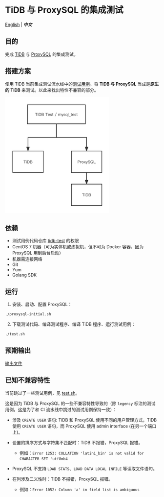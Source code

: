 # TiDB 与 ProxySQL 的集成测试

[English](/README.md) | **_中文_**

## 目的

完成 [TiDB](https://docs.pingcap.com/tidb/stable/dev-guide-overview) 与 [ProxySQL](https://proxysql.com/) 的集成测试。

## 搭建方案

使用 TiDB 当前集成测试流水线中的[测试用例](https://github.com/pingcap/tidb-test)。将 **TiDB 与 ProxySQL** 当成是**原生的 TiDB** 来测试。以此来找出特性不兼容的部分。

![build way](/doc-assert/test_build_way.png)

## 依赖

- 测试用例代码仓库 [tidb-test](https://github.com/pingcap/tidb-test) 的权限
- CentOS 7 机器（可为实体机或虚拟机，但不可为 Docker 容器，因为 ProxySQL 用到后台启动）
- 机器需连接网络
- Git
- Yum
- Golang SDK

## 运行

1. 安装、启动、配置 ProxySQL：

```sh
./proxysql-initial.sh
```

2. 下载测试代码、编译测试程序、编译 TiDB 程序、运行测试用例：

```sh
./test.sh
```

## 预期输出

[输出文件](/doc-assert/test.out)

## 已知不兼容特性

当前跳过了一些测试用例，见 [test.sh](https://github.com/Icemap/tidb-proxysql-integration-test/blob/main/test.sh#L34-L47)。

这是因为 TiDB 与 ProxySQL 的一些不兼容特性导致的（除 `legency` 标注的测试用例，这是为了和 CI 流水线中跳过的测试用例保持一致）：

- 涉及 `CREATE USER` 语句: TiDB 和 ProxySQL 使用不同的用户管理方式，TiDB 使用 `CREATE USER` 语句，而 ProxySQL 使用 admin interface (在另一个端口上)。
- 设置的排序方式与字符集不匹配时：TiDB 不报错，ProxySQL 报错。
    
    - 例如：`Error 1253: COLLATION 'latin1_bin' is not valid for CHARACTER SET 'utf8mb4`

- ProxySQL 不支持 `LOAD STATS`、`LOAD DATA LOCAL INFILE` 等读取文件语句。
- 在列涉及二义性时：TiDB 不报错，ProxySQL 报错。

    - 例如：`Error 1052: Column 'a' in field list is ambiguous`